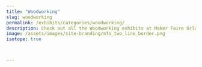 ```yaml
---
title: "Woodworking"
slug: woodworking
permalink: /exhibits/categories/woodworking/
description: Check out all the Woodworking exhibits at Maker Faire Orlando!
image: /assets/images/site-branding/mfo_two_line_border.png
isotope: true



---
```

